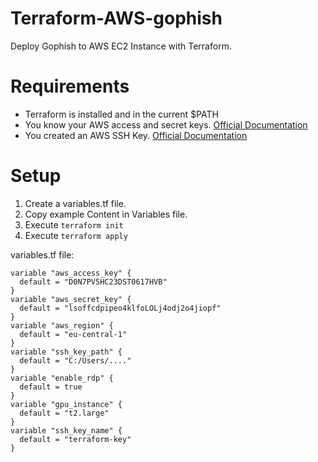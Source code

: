 # Terraform-AWS-gophish

Deploy Gophish to AWS EC2 Instance with Terraform.

# Requirements

- Terraform is installed and in the current \$PATH
- You know your AWS access and secret keys. [Official Documentation](https://docs.aws.amazon.com/general/latest/gr/aws-sec-cred-types.html)
- You created an AWS SSH Key. [Official Documentation](https://docs.aws.amazon.com/ground-station/latest/ug/create-ec2-ssh-key-pair.html)

# Setup

1. Create a variables.tf file.
2. Copy example Content in Variables file.
3. Execute `terraform init`
4. Execute `terraform apply`

variables.tf file:

```
variable "aws_access_key" {
  default = "D0N7PV5HC23DST0617HVB"
}
variable "aws_secret_key" {
  default = "lsoffcdpipeo4klfoLOLj4odj2o4jiopf"
}
variable "aws_region" {
  default = "eu-central-1"
}
variable "ssh_key_path" {
  default = "C:/Users/...."
}
variable "enable_rdp" {
  default = true
}
variable "gpu_instance" {
  default = "t2.large"
}
variable "ssh_key_name" {
  default = "terraform-key"
}
```
